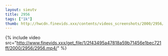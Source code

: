 ```yaml
--- 
layout: sieutv
title: 2956
tags: ["1k"]
thumb: http://hwcdn.finevids.xxx/contents/videos_screenshots/2000/2956/preview.mp4.jpg
---
```

{% include video src="http://www.finevids.xxx/get_file/1/2f43495a47818a59b71456e1bec721ff/2000/2956/2956.mp4/" %} 
